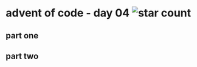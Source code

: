 # advent of code - day 04 ![star count](https://img.shields.io/badge/Stars-0%2F2-red)

## part one

## part two
